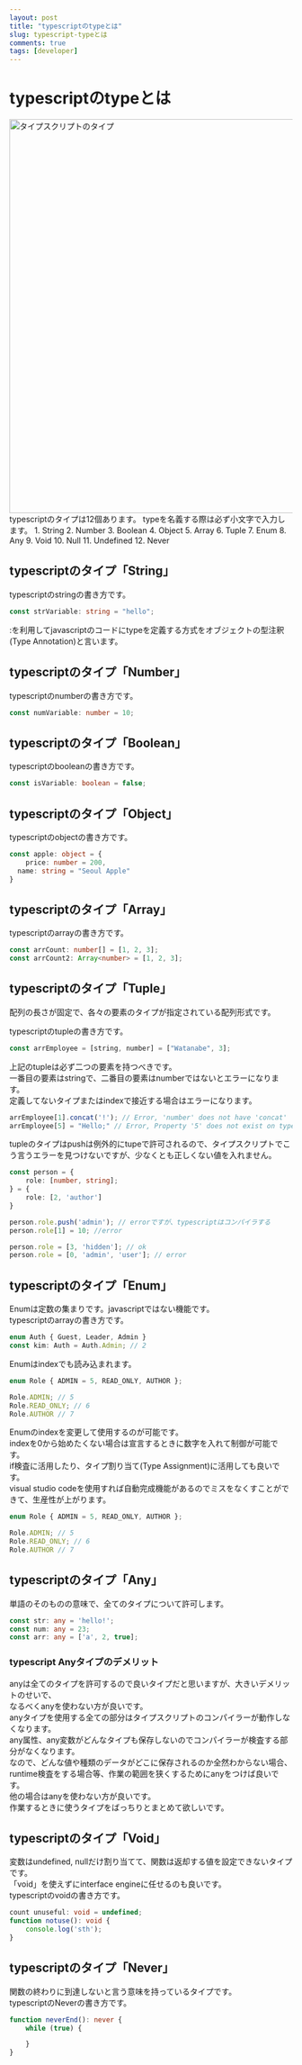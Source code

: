 ```yaml
---
layout: post
title: "typescriptのtypeとは"
slug: typescript-typeとは
comments: true
tags: [developer]
---
```

# typescriptのtypeとは
<img src="https://drive.google.com/uc?export=view&id=1Q4prhk1hbS4lVqR7cE5qjrgcIFjqE-eb" alt="タイプスクリプトのタイプ"  width="700" >
typescriptのタイプは12個あります。  
typeを名義する際は必ず小文字で入力します。
1. String  
2. Number  
3. Boolean  
4. Object  
5. Array  
6. Tuple  
7. Enum  
8. Any
9. Void
10. Null
11. Undefined
12. Never

## typescriptのタイプ「String」
typescriptのstringの書き方です。
```typescript
const strVariable: string = "hello";
```
:を利用してjavascriptのコードにtypeを定義する方式をオブジェクトの型注釈(Type Annotation)と言います。  

## typescriptのタイプ「Number」
typescriptのnumberの書き方です。  
```typescript
const numVariable: number = 10;
```

## typescriptのタイプ「Boolean」
typescriptのbooleanの書き方です。  
```typescript
const isVariable: boolean = false;
```

## typescriptのタイプ「Object」
typescriptのobjectの書き方です。  
```typescript
const apple: object = {
	price: number = 200,
  name: string = "Seoul Apple"
}
```

## typescriptのタイプ「Array」
typescriptのarrayの書き方です。  
```typescript
const arrCount: number[] = [1, 2, 3];
const arrCount2: Array<number> = [1, 2, 3];
```

## typescriptのタイプ「Tuple」
配列の長さが固定で、各々の要素のタイプが指定されている配列形式です。  

typescriptのtupleの書き方です。  
```typescript
const arrEmployee = [string, number] = ["Watanabe", 3];
```
上記のtupleは必ず二つの要素を持つべきです。  
一番目の要素はstringで、二番目の要素はnumberではないとエラーになります。  
定義してないタイプまたはindexで接近する場合はエラーになります。  
```typescript
arrEmployee[1].concat('!'); // Error, 'number' does not have 'concat'
arrEmployee[5] = "Hello;" // Error, Property '5' does not exist on type '[string, number]'
```

tupleのタイプはpushは例外的にtupeで許可されるので、タイプスクリプトでこう言うエラーを見つけないですが、少なくとも正しくない値を入れません。  
```typescript
const person = {
	role: [number, string];
} = {
	role: [2, 'author']
}

person.role.push('admin'); // errorですが、typescriptはコンパイラする
person.role[1] = 10; //error 

person.role = [3, 'hidden']; // ok
person.role = [0, 'admin', 'user']; // error
```

## typescriptのタイプ「Enum」
Enumは定数の集まりです。javascriptではない機能です。  
typescriptのarrayの書き方です。  
```typescript
enum Auth { Guest, Leader, Admin }
const kim: Auth = Auth.Admin; // 2
```

Enumはindexでも読み込まれます。  
```typescript
enum Role { ADMIN = 5, READ_ONLY, AUTHOR };

Role.ADMIN; // 5
Role.READ_ONLY; // 6
Role.AUTHOR // 7
```

Enumのindexを変更して使用するのが可能です。  
indexを0から始めたくない場合は宣言するときに数字を入れて制御が可能です。  
if検査に活用したり、タイプ割り当て(Type Assignment)に活用しても良いです。  
visual studio codeを使用すれば自動完成機能があるのでミスをなくすことができて、生産性が上がります。  
```typescript
enum Role { ADMIN = 5, READ_ONLY, AUTHOR };

Role.ADMIN; // 5
Role.READ_ONLY; // 6
Role.AUTHOR // 7
```

## typescriptのタイプ「Any」
単語のそのものの意味で、全てのタイプについて許可します。  
```typescript
const str: any = 'hello!';
const num: any = 23;
const arr: any = ['a', 2, true];
```

### typescript Anyタイプのデメリット
anyは全てのタイプを許可するので良いタイプだと思いますが、大きいデメリットのせいで、  
なるべくanyを使わない方が良いです。  
anyタイプを使用する全ての部分はタイプスクリプトのコンパイラーが動作しなくなります。  
any属性、any変数がどんなタイプも保存しないのでコンパイラーが検査する部分がなくなります。  
なので、どんな値や種類のデータがどこに保存されるのか全然わからない場合、runtime検査をする場合等、作業の範囲を狭くするためにanyをつけば良いです。  
他の場合はanyを使わない方が良いです。  
作業するときに使うタイプをばっちりとまとめて欲しいです。  

## typescriptのタイプ「Void」
変数はundefined, nullだけ割り当てて、関数は返却する値を設定できないタイプです。  
「void」を使えずにinterface engineに任せるのも良いです。  
typescriptのvoidの書き方です。
```typescript
count unuseful: void = undefined;
function notuse(): void {
	console.log('sth');
}
```

## typescriptのタイプ「Never」
関数の終わりに到達しないと言う意味を持っているタイプです。  
typescriptのNeverの書き方です。
```typescript
function neverEnd(): never {
	while (true) {

	}
}
```